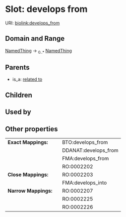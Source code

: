
# Slot: develops from




URI: [biolink:develops_from](https://w3id.org/biolink/vocab/develops_from)


## Domain and Range

[NamedThing](NamedThing.md) &#8594;  <sub>0..\*</sub> [NamedThing](NamedThing.md)

## Parents

 *  is_a: [related to](related_to.md)

## Children


## Used by


## Other properties

|  |  |  |
| --- | --- | --- |
| **Exact Mappings:** | | BTO:develops_from |
|  | | DDANAT:develops_from |
|  | | FMA:develops_from |
|  | | RO:0002202 |
| **Close Mappings:** | | RO:0002203 |
|  | | FMA:develops_into |
| **Narrow Mappings:** | | RO:0002207 |
|  | | RO:0002225 |
|  | | RO:0002226 |


